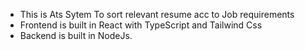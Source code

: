 - This is Ats Sytem To sort relevant resume acc to Job requirements
- Frontend is built in React with TypeScript and Tailwind Css
- Backend is built in NodeJs.

